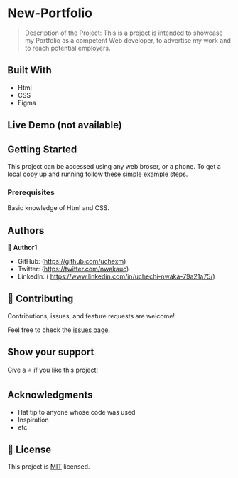 
# New-Portfolio

> Description of the Project:
This is a project is intended to showcase my Portfolio as a competent Web developer, to advertise my work and to reach potential employers.


## Built With

- Html
- CSS
- Figma

## Live Demo (not available)


## Getting Started

This project can be accessed using any web broser, or a phone.
To get a local copy up and running follow these simple example steps.

### Prerequisites

Basic knowledge of Html and CSS.


## Authors

👤 **Author1**

- GitHub: (https://github.com/uchexm)
- Twitter: (https://twitter.com/nwakauc)
- LinkedIn: ( https://www.linkedin.com/in/uchechi-nwaka-79a21a75/)


## 🤝 Contributing

Contributions, issues, and feature requests are welcome!

Feel free to check the [issues page](../../issues/).

## Show your support

Give a ⭐️ if you like this project!

## Acknowledgments

- Hat tip to anyone whose code was used
- Inspiration
- etc

## 📝 License

This project is [MIT](./LICENSE) licensed.

